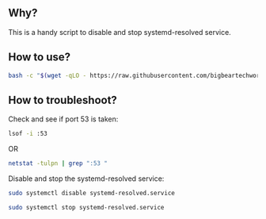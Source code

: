 ## Why?

This is a handy script to disable and stop systemd-resolved service.

## How to use?

```bash
bash -c "$(wget -qLO - https://raw.githubusercontent.com/bigbeartechworld/big-bear-scripts/master/disable-dns-service/disable_dns_service.sh)"
```

## How to troubleshoot?

Check and see if port 53 is taken:

```bash
lsof -i :53
```

OR

```bash
netstat -tulpn | grep ":53 "
```

Disable and stop the systemd-resolved service:

```bash
sudo systemctl disable systemd-resolved.service
```

```bash
sudo systemctl stop systemd-resolved.service
```
